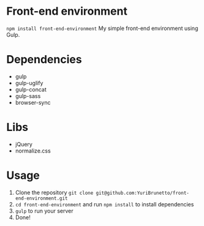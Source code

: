 # Front-end environment
`npm install front-end-environment`
My simple front-end environment using Gulp.

# Dependencies
* gulp
* gulp-uglify
* gulp-concat
* gulp-sass
* browser-sync

# Libs
* jQuery
* normalize.css

# Usage
1. Clone the repository `git clone git@github.com:YuriBrunetto/front-end-environment.git`
2. `cd front-end-environment` and run `npm install` to install dependencies
3. `gulp` to run your server
4. Done!
